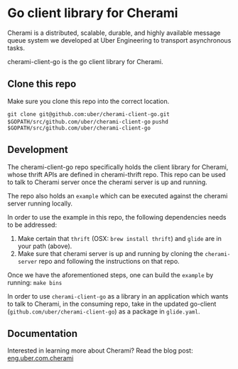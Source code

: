 Go client library for Cherami
=============================

Cherami is a distributed, scalable, durable, and highly available message queue system we developed at Uber Engineering to transport asynchronous tasks.

cherami-client-go is the go client library for Cherami.

Clone this repo
---------------
Make sure you clone this repo into the correct location.

`git clone git@github.com:uber/cherami-client-go.git $GOPATH/src/github.com/uber/cherami-client-go`
`pushd $GOPATH/src/github.com/uber/cherami-client-go`


Development
-----------
The cherami-client-go repo specifically holds the client library for Cherami, whose thrift APIs are defined in cherami-thrift repo. This repo can be used to talk to Cherami server once the cherami server is up and running.

The repo also holds an `example` which can be executed against the cherami server running locally.

In order to use the example in this repo, the following dependencies needs to be addressed:
1. Make certain that `thrift` (OSX: `brew install thrift`) and `glide` are in your path (above).
2. Make sure that cherami server is up and running by cloning the `cherami-server` repo and following the instructions on that repo.

Once we have the aforementioned steps, one can build the `example` by running:
`make bins`

In order to use `cherami-client-go` as a library in an application which wants to talk to Cherami, in the consuming repo, take in the updated go-client (`github.com/uber/cherami-client-go`) as a package in `glide.yaml`.

Documentation
--------------

Interested in learning more about Cherami? Read the blog post:
[eng.uber.com.cherami](https://eng.uber.com/cherami/)
